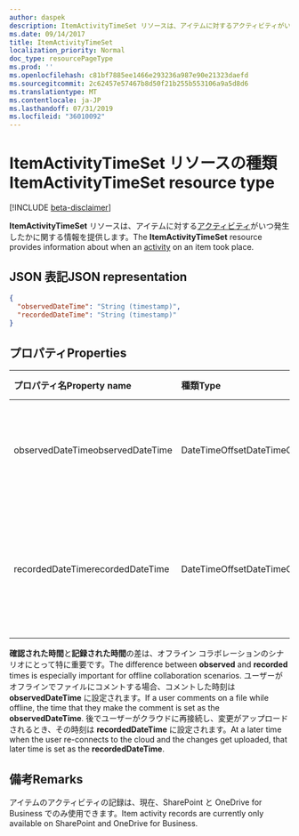 ```yaml
---
author: daspek
description: ItemActivityTimeSet リソースは、アイテムに対するアクティビティがいつ発生したかに関する情報を提供します。
ms.date: 09/14/2017
title: ItemActivityTimeSet
localization_priority: Normal
doc_type: resourcePageType
ms.prod: ''
ms.openlocfilehash: c81bf7885ee1466e293236a987e90e21323daefd
ms.sourcegitcommit: 2c62457e57467b8d50f21b255b553106a9a5d8d6
ms.translationtype: MT
ms.contentlocale: ja-JP
ms.lasthandoff: 07/31/2019
ms.locfileid: "36010092"
---
```

# <a name="itemactivitytimeset-resource-type"></a><span data-ttu-id="12824-103">ItemActivityTimeSet リソースの種類</span><span class="sxs-lookup"><span data-stu-id="12824-103">ItemActivityTimeSet resource type</span></span>

[!INCLUDE [beta-disclaimer](../../includes/beta-disclaimer.md)]

<span data-ttu-id="12824-104">**ItemActivityTimeSet** リソースは、アイテムに対する[アクティビティ][activity]がいつ発生したかに関する情報を提供します。</span><span class="sxs-lookup"><span data-stu-id="12824-104">The **ItemActivityTimeSet** resource provides information about when an [activity][activity] on an item took place.</span></span>

[activity]: itemactivity.md

## <a name="json-representation"></a><span data-ttu-id="12824-105">JSON 表記</span><span class="sxs-lookup"><span data-stu-id="12824-105">JSON representation</span></span>

<!-- {
  "blockType": "resource",
  "optionalProperties": [ ],
  "keyProperty": "id",
  "@type": "microsoft.graph.itemActivityTimeSet",
  "@type.aka": "oneDrive.times",
  "@property.aka": "observedDateTime=observedTime recordedDateTime=recordedTime"
}-->

```json
{
  "observedDateTime": "String (timestamp)",
  "recordedDateTime": "String (timestamp)"
}
```

## <a name="properties"></a><span data-ttu-id="12824-106">プロパティ</span><span class="sxs-lookup"><span data-stu-id="12824-106">Properties</span></span>

| <span data-ttu-id="12824-107">プロパティ名</span><span class="sxs-lookup"><span data-stu-id="12824-107">Property name</span></span>    | <span data-ttu-id="12824-108">種類</span><span class="sxs-lookup"><span data-stu-id="12824-108">Type</span></span>           | <span data-ttu-id="12824-109">説明</span><span class="sxs-lookup"><span data-stu-id="12824-109">Description</span></span>
|:-----------------|:---------------|:-----------------------------------------
| <span data-ttu-id="12824-110">observedDateTime</span><span class="sxs-lookup"><span data-stu-id="12824-110">observedDateTime</span></span> | <span data-ttu-id="12824-111">DateTimeOffset</span><span class="sxs-lookup"><span data-stu-id="12824-111">DateTimeOffset</span></span> | <span data-ttu-id="12824-112">アクティビティの発生が確認されたとき。</span><span class="sxs-lookup"><span data-stu-id="12824-112">When the activity was observed to take place.</span></span>
| <span data-ttu-id="12824-113">recordedDateTime</span><span class="sxs-lookup"><span data-stu-id="12824-113">recordedDateTime</span></span> | <span data-ttu-id="12824-114">DateTimeOffset</span><span class="sxs-lookup"><span data-stu-id="12824-114">DateTimeOffset</span></span> | <span data-ttu-id="12824-115">アクティビティの確認がサービスに記録されたとき。</span><span class="sxs-lookup"><span data-stu-id="12824-115">When the observation was recorded on the service.</span></span>

<span data-ttu-id="12824-116">**確認された時間**と**記録された時間**の差は、オフライン コラボレーションのシナリオにとって特に重要です。</span><span class="sxs-lookup"><span data-stu-id="12824-116">The difference between **observed** and **recorded** times is especially important for offline collaboration scenarios.</span></span>
<span data-ttu-id="12824-117">ユーザーがオフラインでファイルにコメントする場合、コメントした時刻は **observedDateTime** に設定されます。</span><span class="sxs-lookup"><span data-stu-id="12824-117">If a user comments on a file while offline, the time that they make the comment is set as the **observedDateTime**.</span></span>
<span data-ttu-id="12824-118">後でユーザーがクラウドに再接続し、変更がアップロードされるとき、その時刻は **recordedDateTime** に設定されます。</span><span class="sxs-lookup"><span data-stu-id="12824-118">At a later time when the user re-connects to the cloud and the changes get uploaded, that later time is set as the **recordedDateTime**.</span></span>

## <a name="remarks"></a><span data-ttu-id="12824-119">備考</span><span class="sxs-lookup"><span data-stu-id="12824-119">Remarks</span></span>

<span data-ttu-id="12824-120">アイテムのアクティビティの記録は、現在、SharePoint と OneDrive for Business でのみ使用できます。</span><span class="sxs-lookup"><span data-stu-id="12824-120">Item activity records are currently only available on SharePoint and OneDrive for Business.</span></span>

<!--
{
  "type": "#page.annotation",
  "description": "The ItemActionSet object provides information about an activity that took place on an item.",
  "keywords": "activities,activity,action",
  "section": "documentation",
  "tocPath": "Resources/ItemActionSet",
  "suppressions": []
}
-->

